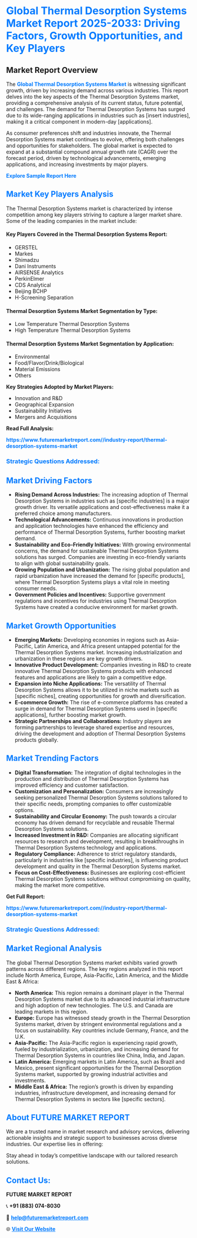 <h1 style="color: #007BFF;">Global Thermal Desorption Systems Market Report 2025-2033: Driving Factors, Growth Opportunities, and Key Players</h1>

<section id="overview">
<h2>Market Report Overview</h2>
<p>The <a href="https://www.futuremarketreport.com//industry-report/thermal-desorption-systems-market" style="color: #007BFF; text-decoration: none;"><strong>Global Thermal Desorption Systems Market</strong></a> is witnessing significant growth, driven by increasing demand across various industries. This report delves into the key aspects of the Thermal Desorption Systems market, providing a comprehensive analysis of its current status, future potential, and challenges. The demand for Thermal Desorption Systems has surged due to its wide-ranging applications in industries such as [insert industries], making it a critical component in modern-day [applications].</p>
<p>As consumer preferences shift and industries innovate, the Thermal Desorption Systems market continues to evolve, offering both challenges and opportunities for stakeholders. The global market is expected to expand at a substantial compound annual growth rate (CAGR) over the forecast period, driven by technological advancements, emerging applications, and increasing investments by major players.</p>
</section>

<section id="overview">
<p><a href="https://www.futuremarketreport.com//request-sample/reportId=83594" style="color: #007BFF; text-decoration: none;"><strong>Explore Sample Report Here</strong></a></p>
</section>

<section id="key-players">
<h2 style="color: #007BFF;">Market Key Players Analysis</h2>
<p>The Thermal Desorption Systems market is characterized by intense competition among key players striving to capture a larger market share. Some of the leading companies in the market include:</p>
<h4>Key Players Covered in the Thermal Desorption Systems Report:</h4>
<ul><li>GERSTEL</li><li>Markes</li><li>Shimadzu</li><li>Dani Instruments</li><li>AIRSENSE Analytics</li><li>PerkinElmer</li><li>CDS Analytical</li><li>Beijing BCHP</li><li>H-Screening Separation</li></ul>
<h4>Thermal Desorption Systems Market Segmentation by Type:</h4>
<ul><li>Low Temperature Thermal Desorption Systems</li><li>High Temperature Thermal Desorption Systems</li></ul>

<h4>Thermal Desorption Systems Market Segmentation by Application:</h4>
<ul><li>Environmental</li><li>Food/Flavor/Drink/Biological</li><li>Material Emissions</li><li>Others</li></ul>
<p><strong>Key Strategies Adopted by Market Players:</strong></p>
<ul>
<li>Innovation and R&D</li>
<li>Geographical Expansion</li>
<li>Sustainability Initiatives</li>
<li>Mergers and Acquisitions</li>
</ul>
</section>

<section>
<p><strong>Read Full Analysis: </strong></p><a href="https://www.futuremarketreport.com//industry-report/thermal-desorption-systems-market" style="color: #007BFF; text-decoration: none;"><strong>https://www.futuremarketreport.com//industry-report/thermal-desorption-systems-market</strong></a>
<h3 style="color: #007BFF;">Strategic Questions Addressed:</h3>
</section>

<section id="driving-factors">
<h2 style="color: #007BFF;">Market Driving Factors</h2>
<ul>
<li><strong>Rising Demand Across Industries:</strong> The increasing adoption of Thermal Desorption Systems in industries such as [specific industries] is a major growth driver. Its versatile applications and cost-effectiveness make it a preferred choice among manufacturers.</li>
<li><strong>Technological Advancements:</strong> Continuous innovations in production and application technologies have enhanced the efficiency and performance of Thermal Desorption Systems, further boosting market demand.</li>
<li><strong>Sustainability and Eco-Friendly Initiatives:</strong> With growing environmental concerns, the demand for sustainable Thermal Desorption Systems solutions has surged. Companies are investing in eco-friendly variants to align with global sustainability goals.</li>
<li><strong>Growing Population and Urbanization:</strong> The rising global population and rapid urbanization have increased the demand for [specific products], where Thermal Desorption Systems plays a vital role in meeting consumer needs.</li>
<li><strong>Government Policies and Incentives:</strong> Supportive government regulations and incentives for industries using Thermal Desorption Systems have created a conducive environment for market growth.</li>
</ul>
</section>

<section id="growth-opportunities">
<h2 style="color: #007BFF;">Market Growth Opportunities</h2>
<ul>
<li><strong>Emerging Markets:</strong> Developing economies in regions such as Asia-Pacific, Latin America, and Africa present untapped potential for the Thermal Desorption Systems market. Increasing industrialization and urbanization in these regions are key growth drivers.</li>
<li><strong>Innovative Product Development:</strong> Companies investing in R&D to create innovative Thermal Desorption Systems products with enhanced features and applications are likely to gain a competitive edge.</li>
<li><strong>Expansion into Niche Applications:</strong> The versatility of Thermal Desorption Systems allows it to be utilized in niche markets such as [specific niches], creating opportunities for growth and diversification.</li>
<li><strong>E-commerce Growth:</strong> The rise of e-commerce platforms has created a surge in demand for Thermal Desorption Systems used in [specific applications], further boosting market growth.</li>
<li><strong>Strategic Partnerships and Collaborations:</strong> Industry players are forming partnerships to leverage shared expertise and resources, driving the development and adoption of Thermal Desorption Systems products globally.</li>
</ul>
</section>

<section id="trending-factors">
<h2 style="color: #007BFF;">Market Trending Factors</h2>
<ul>
<li><strong>Digital Transformation:</strong> The integration of digital technologies in the production and distribution of Thermal Desorption Systems has improved efficiency and customer satisfaction.</li>
<li><strong>Customization and Personalization:</strong> Consumers are increasingly seeking personalized Thermal Desorption Systems solutions tailored to their specific needs, prompting companies to offer customizable options.</li>
<li><strong>Sustainability and Circular Economy:</strong> The push towards a circular economy has driven demand for recyclable and reusable Thermal Desorption Systems solutions.</li>
<li><strong>Increased Investment in R&D:</strong> Companies are allocating significant resources to research and development, resulting in breakthroughs in Thermal Desorption Systems technology and applications.</li>
<li><strong>Regulatory Compliance:</strong> Adherence to strict regulatory standards, particularly in industries like [specific industries], is influencing product development and quality in the Thermal Desorption Systems market.</li>
<li><strong>Focus on Cost-Effectiveness:</strong> Businesses are exploring cost-efficient Thermal Desorption Systems solutions without compromising on quality, making the market more competitive.</li>
</ul>
</section>

<section>
<p><strong>Get Full Report: </strong></p><a href="https://www.futuremarketreport.com//industry-report/thermal-desorption-systems-market" style="color: #007BFF; text-decoration: none;"><strong>https://www.futuremarketreport.com//industry-report/thermal-desorption-systems-market</strong></a>
<h3 style="color: #007BFF;">Strategic Questions Addressed:</h3>
</section>


<section id="regional-analysis">
<h2 style="color: #007BFF;">Market Regional Analysis</h2>
<p>The global Thermal Desorption Systems market exhibits varied growth patterns across different regions. The key regions analyzed in this report include North America, Europe, Asia-Pacific, Latin America, and the Middle East & Africa:</p>
<ul>
<li><strong>North America:</strong> This region remains a dominant player in the Thermal Desorption Systems market due to its advanced industrial infrastructure and high adoption of new technologies. The U.S. and Canada are leading markets in this region.</li>
<li><strong>Europe:</strong> Europe has witnessed steady growth in the Thermal Desorption Systems market, driven by stringent environmental regulations and a focus on sustainability. Key countries include Germany, France, and the U.K.</li>
<li><strong>Asia-Pacific:</strong> The Asia-Pacific region is experiencing rapid growth, fueled by industrialization, urbanization, and increasing demand for Thermal Desorption Systems in countries like China, India, and Japan.</li>
<li><strong>Latin America:</strong> Emerging markets in Latin America, such as Brazil and Mexico, present significant opportunities for the Thermal Desorption Systems market, supported by growing industrial activities and investments.</li>
<li><strong>Middle East & Africa:</strong> The region’s growth is driven by expanding industries, infrastructure development, and increasing demand for Thermal Desorption Systems in sectors like [specific sectors].</li>
</ul>
</section>

<footer>
<h2 style="color: #007BFF;">About FUTURE MARKET REPORT</h2>
<p>We are a trusted name in market research and advisory services, delivering actionable insights and strategic support to businesses across diverse industries. Our expertise lies in offering:</p>

<p>Stay ahead in today’s competitive landscape with our tailored research solutions.</p>

<h2 style="color: #007BFF;">Contact Us:</h2>
<p><strong>FUTURE MARKET REPORT</strong></p>
<p>📞 <strong>+91 (883) 074-8030</strong></p>
<p>📧 <strong><a href="mailto:help@futuremarketreport.com" style="color: #007BFF;">help@futuremarketreport.com</a></strong></p>
<p>🌐 <strong><a href="https://www.futuremarketreport.com/" style="color: #007BFF;">Visit Our Website</a></strong></p>
</footer>